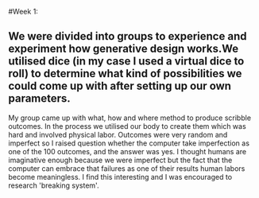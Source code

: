 #Week 1: 
## We were divided into groups to experience and experiment how generative design works.We utilised dice (in my case I used a virtual dice to roll) to determine what kind of possibilities we could come up with after setting up our own parameters.
My group came up with what, how and where method to produce scribble outcomes. In the process we utilised our body to create them which was hard and involved physical labor. Outcomes were very random and imperfect so I raised question whether the computer take imperfection as one of the 100 outcomes, and the answer was yes. I thought humans are imaginative enough because we were imperfect but the fact that the computer can embrace that failures as one of their results human labors become meaningless. I find this interesting and I was encouraged to research 'breaking system'.
